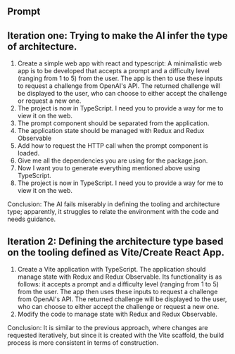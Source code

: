 ## Prompt

## Iteration one: Trying to make the AI infer the type of architecture.

1. Create a simple web app with react and typescript: A minimalistic web app is to be developed that accepts a prompt and a difficulty level (ranging from 1 to 5) from the user. The app is then to use these inputs to request a challenge from OpenAI's API. The returned challenge will be displayed to the user, who can choose to either accept the challenge or request a new one.
2. The project is now in TypeScript. I need you to provide a way for me to view it on the web.
3. The prompt component should be separated from the application.
4. The application state should be managed with Redux and Redux Observable
5. Add how to request the HTTP call when the prompt component is loaded.
6. Give me all the dependencies you are using for the package.json.
7. Now I want you to generate everything mentioned above using TypeScript.
8. The project is now in TypeScript. I need you to provide a way for me to view it on the web.

Conclusion: The AI fails miserably in defining the tooling and architecture type; apparently, it struggles to relate the environment with the code and needs guidance.

## Iteration 2: Defining the architecture type based on the tooling defined as Vite/Create React App.

1. Create a Vite application with TypeScript. The application should manage state with Redux and Redux Observable. Its functionality is as follows: it accepts a prompt and a difficulty level (ranging from 1 to 5) from the user. The app then uses these inputs to request a challenge from OpenAI's API. The returned challenge will be displayed to the user, who can choose to either accept the challenge or request a new one.
2. Modify the code to manage state with Redux and Redux Observable.

Conclusion: It is similar to the previous approach, where changes are requested iteratively, but since it is created with the Vite scaffold, the build process is more consistent in terms of construction.